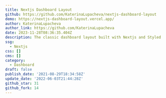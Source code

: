 ```yaml
---
title: Nextjs Dashboard Layout
github: https://github.com/KaterinaLupacheva/nextjs-dashboard-layout
demo: https://nextjs-dashboard-layout.vercel.app/
author: KaterinaLupacheva
author_link: https://github.com/KaterinaLupacheva
date: 2023-11-28T08:36:35.404Z
description: The classic dashboard layout built with Nextjs and Styled components
ssg:
  - Nextjs
css: []
cms: []
category:
  - Dashboard
draft: false
publish_date: '2021-08-29T18:34:58Z'
update_date: '2022-06-03T21:44:28Z'
github_star: 31
github_fork: 14
---
```

